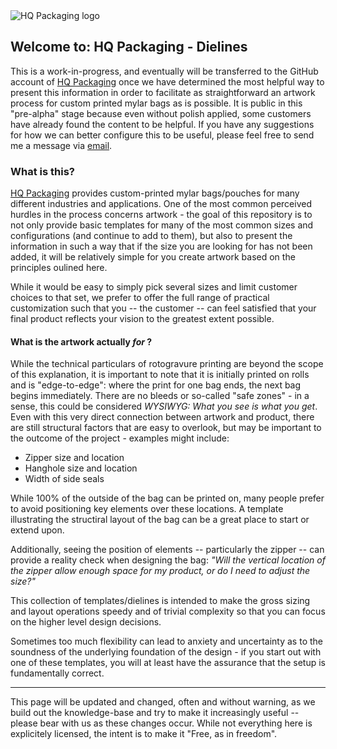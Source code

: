 <img src="https://www.hqpackaging.com/wp-content/uploads/2020/02/cropped-hq-square-logo-300x300.jpg" alt="HQ Packaging logo">

## Welcome to: HQ Packaging - Dielines

This is a work-in-progress, and eventually will be transferred to the GitHub account of [HQ Packaging](https://hqpackaging.com) once we have determined the most helpful way to present this information in order to facilitate as straightforward an artwork process for custom printed mylar bags as is possible. It is public in this "pre-alpha" stage because even without polish applied, some customers have already found the content to be helpful. If you have any suggestions for how we can better configure this to be useful, please feel free to send me a message via [email](mailto:joeholden@hqpackaging.com).

### What is this?

[HQ Packaging](https://hqpackaging.com) provides custom-printed mylar bags/pouches for many different industries and applications. One of the most common perceived hurdles in the process concerns artwork - the goal of this repository is to not only provide basic templates for many of the most common sizes and configurations (and continue to add to them), but also to present the information in such a way that if the size you are looking for has not been added, it will be relatively simple for you create artwork based on the principles oulined here.

While it would be easy to simply pick several sizes and limit customer choices to that set, we prefer to offer the full range of practical customization such that you -- the customer -- can feel satisfied that your final product reflects your vision to the greatest extent possible.

#### What is the artwork actually _for_ ?

While the technical particulars of rotogravure printing are beyond the scope of this explanation, it is important to note that it is initially printed on rolls and is "edge-to-edge": where the print for one bag ends, the next bag begins immediately. There are no bleeds or so-called "safe zones" - in a sense, this could be considered _WYSIWYG: What you see is what you get_. Even with this very direct connection between artwork and product, there are still structural factors that are easy to overlook, but may be important to the outcome of the project - examples might include:

- Zipper size and location
- Hanghole size and location
- Width of side seals

While 100% of the outside of the bag can be printed on, many people prefer to avoid positioning key elements over these locations. A template illustrating the structiral layout of the bag can be a great place to start or extend upon.

Additionally, seeing the position of elements -- particularly the zipper -- can provide a reality check when designing the bag: _"Will the vertical location of the zipper allow enough space for my product, or do I need to adjust the size?"_

This collection of templates/dielines is intended to make the gross sizing and layout operations speedy and of trivial complexity so that you can focus on the higher level design decisions.

Sometimes too much flexibility can lead to anxiety and uncertainty as to the soundness of the underlying foundation of the design - if you start out with one of these templates, you will at least have the assurance that the setup is fundamentally correct.

<hr>

This page will be updated and changed, often and without warning, as we build out the knowledge-base and try to make it increasingly useful -- please bear with us as these changes occur. While not everything here is explicitely licensed, the intent is to make it "Free, as in freedom".



